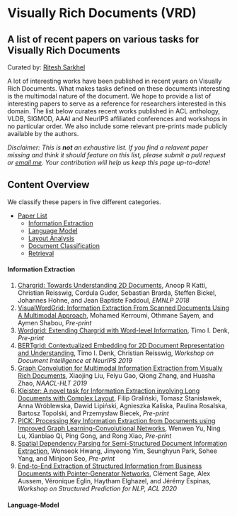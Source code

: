 # Visually Rich Documents (VRD)

## A list of recent papers on various tasks for Visually Rich Documents

Curated by: [Ritesh Sarkhel](https://sarkhelritesh.github.io/)


A lot of interesting works have been published in recent years on Visually Rich Documents. What makes tasks defined on these documents interesting is the multimodal nature of the document. We hope to provide a list of interesting papers to serve as a reference for researchers interested in this domain. The list below curates recent works published in ACL anthology, VLDB, SIGMOD, AAAI and NeurIPS affiliated conferences and workshops in no particular order. We also include some relevant pre-prints made publicly available by the authors. 


*Disclaimer: This is **not** an exhaustive list. If you find a relavent paper missing and think it should feature on this list, please submit a pull request or [email me](mailto:sarkhel.5@osu.edu). Your contribution will help us keep this page up-to-date!*

## Content Overview

We classify these papers in five different categories. 

- [Paper List](#paper-list)
    - [Information Extraction](####information-extraction)
    - [Language Model](####language-model)
    - [Layout Analysis](####layout-analysis)
    - [Document Classification](####document-classification)
    - [Retrieval](####retrieval)

#### Information Extraction
1. [Chargrid: Towards Understanding 2D Documents](https://www.aclweb.org/anthology/D18-1476.pdf/), Anoop R Katti, Christian Reisswig, Cordula Guder, Sebastian Brarda, Steffen Bickel, Johannes Hohne, and Jean Baptiste Faddoul, *EMNLP 2018*
2. [VisualWordGrid: Information Extraction From Scanned Documents Using A Multimodal Approach](https://arxiv.org/pdf/2010.02358.pdf), Mohamed Kerroumi, Othmane Sayem, and Aymen Shabou, *Pre-print*
3. [Wordgrid: Extending Chargrid with Word-level Information](https://www.researchgate.net/profile/Timo-Denk/publication/335715433_Wordgrid_Extending_Chargrid_with_Word-level_Information/links/5d77604c92851cacdb2e0858/Wordgrid-Extending-Chargrid-with-Word-level-Information.pdf), Timo I. Denk, *Pre-print*
4. [BERTgrid: Contextualized Embedding for 2D Document Representation and Understanding](https://openreview.net/pdf?id=H1gsGaq9US), Timo I. Denk, Christian Reisswig, *Workshop on Document Intelligence at NeurIPS 2019*
5. [Graph Convolution for Multimodal Information Extraction from Visually Rich Documents](https://www.aclweb.org/anthology/N19-2005.pdf), Xiaojing Liu, Feiyu Gao, Qiong Zhang, and Huasha Zhao, *NAACL-HLT 2019*
6. [Kleister: A novel task for Information Extraction involving Long Documents with Complex Layout](https://arxiv.org/pdf/2003.02356.pdf), Filip Graliński, Tomasz Stanisławek, Anna Wróblewska, Dawid Lipiński, Agnieszka Kaliska, Paulina Rosalska, Bartosz Topolski, and Przemysław Biecek, *Pre-print*
7. [PICK: Processing Key Information Extraction from Documents using Improved Graph Learning-Convolutional Networks](https://arxiv.org/pdf/2004.07464.pdf), Wenwen Yu, Ning Lu, Xianbiao Qi, Ping Gong, and Rong Xiao, *Pre-print*
8. [Spatial Dependency Parsing for Semi-Structured Document Information Extraction](https://arxiv.org/pdf/2005.00642.pdf), Wonseok Hwang, Jinyeong Yim, Seunghyun Park, Sohee Yang, and Minjoon Seo, *Pre-print*
9. [End-to-End Extraction of Structured Information from Business Documents with Pointer-Generator Networks](https://www.aclweb.org/anthology/2020.spnlp-1.6.pdf), Clément Sage, Alex Aussem, Véronique Eglin, Haytham Elghazel, and Jérémy Espinas, *Workshop on Structured Prediction for NLP, ACL 2020* 
































    
#### Language-Model
